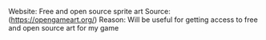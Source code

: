 Website: Free and open source sprite art
Source: (https://opengameart.org/)
Reason: Will be useful for getting access to free and open source art for my game
